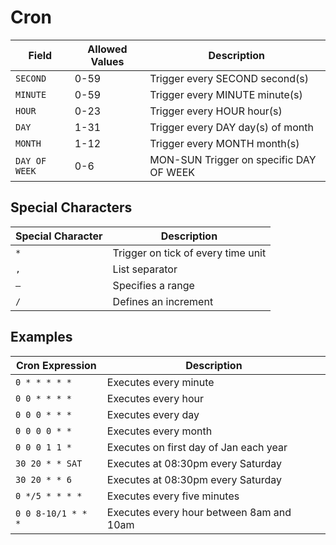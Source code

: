 # Cron

| Field | Allowed Values | Description |
|---|---|---|
| `SECOND` | 0-59 | Trigger every SECOND second(s) |
| `MINUTE` | 0-59 | Trigger every MINUTE minute(s) |
| `HOUR` | 0-23 | Trigger every HOUR hour(s) |
| `DAY` | 1-31 | Trigger every DAY day(s) of month |
| `MONTH` | 1-12 | Trigger every MONTH month(s) |
| `DAY OF WEEK` | 0-6 | MON-SUN Trigger on specific DAY OF WEEK |

## Special Characters

| Special Character | Description |
| --- | --- |
| `*` | Trigger on tick of every time unit |
| `,` | List separator |
| `–` | Specifies a range |
| `/` | Defines an increment |

## Examples

| Cron Expression | Description |
| --- | --- |
| `0 * * * * *` | Executes every minute |
| `0 0 * * * *` | Executes every hour |
| `0 0 0 * * *` | Executes every day |
| `0 0 0 0 * *` | Executes every month |
| `0 0 0 1 1 *` | Executes on first day of Jan each year |
| `30 20 * * SAT` | Executes at 08:30pm every Saturday |
| `30 20 * * 6` | Executes at 08:30pm every Saturday |
| `0 */5 * * * *` | Executes every five minutes |
| `0 0 8-10/1 * * *` | Executes every hour between 8am and 10am |
